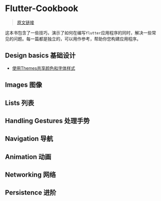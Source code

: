 # Flutter-Cookbook
> [原文链接](https://flutter.io/cookbook/)

这本书包含了一些技巧，演示了如何在编写`flutter`应用程序的同时，解决一些常见的问题。每一篇都是独立的，可以用作参考，帮助你您构建应用程序。

## Design basics 基础设计

- [使用Themes共享颜色和字体样式](./docs)

## Images 图像

## Lists 列表

## Handling Gestures 处理手势

## Navigation 导航

## Animation 动画

## Networking 网络

## Persistence 进阶
